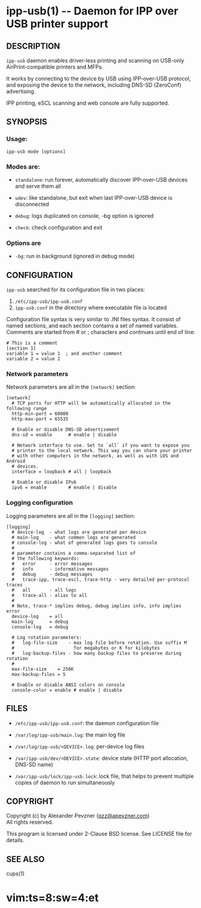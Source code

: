 ipp-usb(1) -- Daemon for IPP over USB printer support
=====================================================

## DESCRIPTION

`ipp-usb` daemon enables driver-less printing and scanning on
USB-only AirPrint-compatible printers and MFPs.

It works by connecting to the device by USB using IPP-over-USB
protocol, and exposing the device to the network, including
DNS-SD (ZeroConf) advertising.

IPP printing, eSCL scanning and web console are fully supported.

## SYNOPSIS

### Usage:

`ipp-usb mode [options]`

### Modes are:

   * `standalone`:
     run forever, automatically discover IPP-over-USB
     devices and serve them all

   * `udev`:
     like standalone, but exit when last IPP-over-USB
     device is disconnected

   * `debug`:
     logs duplicated on console, -bg option is ignored

   * `check`:
     check configuration and exit

### Options are

   * `-bg`:
     run in background (ignored in debug mode)

## CONFIGURATION

`ipp-usb` searched for its configuration file in two places:
1. `/etc/ipp-usb/ipp-usb.conf`
2. `ipp-usb.conf` in the directory where executable file is located

Configuration file syntax is very similar to .INI files syntax.
It consist of named sections, and each section contains a set of
named variables. Comments are started from # or ; characters and
continues until end of line:

    # This is a comment
    [section 1]
    variable 1 = value 1  ; and another comment
    variable 2 = value 2

### Network parameters

Network parameters are all in the `[network]` section:

    [network]
      # TCP ports for HTTP will be automatically allocated in the following range
      http-min-port = 60000
      http-max-port = 65535

      # Enable or disable DNS-SD advertisement
      dns-sd = enable      # enable | disable

      # Network interface to use. Set to `all` if you want to expose you
      # printer to the local network. This way you can share your printer
      # with other computers in the network, as well as with iOS and Android
      # devices.
      interface = loopback # all | loopback

      # Enable or disable IPv6
      ipv6 = enable        # enable | disable

### Logging configuration

Logging parameters are all in the `[logging]` section:

    [logging]
      # device-log  - what logs are generated per device
      # main-log    - what common logs are generated
      # console-log - what of generated logs goes to console
      #
      # parameter contains a comma-separated list of
      # the following keywords:
      #   error     - error messages
      #   info      - informative messages
      #   debug     - debug messages
      #   trace-ipp, trace-escl, trace-http - very detailed per-protocol traces
      #   all       - all logs
      #   trace-all - alias to all
      #
      # Note, trace-* implies debug, debug implies info, info implies error
      device-log    = all
      main-log      = debug
      console-log   = debug

      # Log rotation parameters:
      #   log-file-size    - max log file before rotation. Use suffix M
      #                      for megabytes or K for kilobytes
      #   log-backup-files - how many backup files to preserve during rotation
      #
      max-file-size    = 256K
      max-backup-files = 5

      # Enable or disable ANSI colors on console
      console-color = enable # enable | disable


## FILES

   * `/etc/ipp-usb/ipp-usb.conf`:
     the daemon configuration file

   * `/var/log/ipp-usb/main.log`:
     the main log file

   * `/var/log/ipp-usb/<DEVICE>.log`:
     per-device log files

   * `/var/ipp-usb/dev/<DEVICE>.state`:
     device state (HTTP port allocation, DNS-SD name)

   * `/var/ipp-usb/lock/ipp-usb.lock`:
     lock file, that helps to prevent multiple copies of daemon to run simultaneously

## COPYRIGHT

Copyright (c) by Alexander Pevzner (pzz@apevzner.com)<br/>
All rights reserved.

This program is licensed under 2-Clause BSD license. See LICENSE file for details.

## SEE ALSO

cups(1)

# vim:ts=8:sw=4:et
